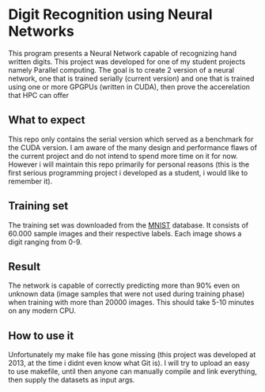 <h1> Digit Recognition using Neural Networks </h1>

This program presents a Neural Network capable of recognizing hand written digits.
This project was developed for one of my student projects namely Parallel computing. 
The goal is to create 2 version of a neural network, one that is trained serially (current version)
and one that is trained using one or more GPGPUs (written in CUDA), then prove the accerelation that HPC 
can offer

<h2> What to expect </h2>
This repo only contains the serial version which served as a benchmark for the CUDA version.
I am aware of the many design and performance flaws of the current project and do not intend to 
spend more time on it for now. However i will maintain this repo primarily for personal reasons
(this is the first serious programming project i developed as a student, i would like to remember it).

<h2> Training set </h2>

The training set was downloaded from the <a href="http://yann.lecun.com/exdb/mnist/">MNIST</a> database.
It consists of 60.000 sample images and their respective labels. Each image shows a digit ranging from 0-9.

<h2> Result </h2>
The network is capable of correctly predicting more than 90% even on unknown data 
(image samples that were not used during training phase) when training with more than 20000 images.
This should take 5-10 minutes on any modern CPU.

<h2> How to use it </h2>
Unfortunately my make file has gone missing (this project was developed at 2013, 
at the time i didnt even know what Git is). I will try to upload an easy to use makefile, until then
anyone can manually compile and link everything, then supply the datasets as input args.




